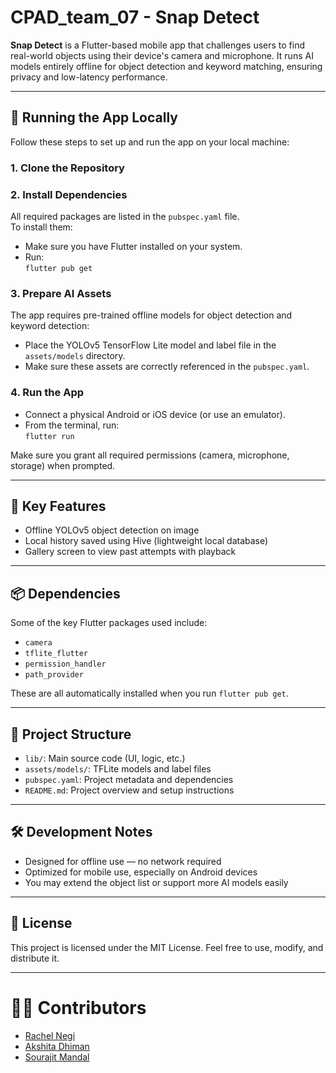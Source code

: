 # CPAD_team_07 - Snap Detect

**Snap Detect** is a Flutter-based mobile app that challenges users to find real-world objects using their device's camera and microphone. It runs AI models entirely offline for object detection and keyword matching, ensuring privacy and low-latency performance.

---

## 🚀 Running the App Locally

Follow these steps to set up and run the app on your local machine:

### 1. Clone the Repository

### 2. Install Dependencies

All required packages are listed in the `pubspec.yaml` file.  
To install them:

- Make sure you have Flutter installed on your system.
- Run:  
  `flutter pub get`

### 3. Prepare AI Assets

The app requires pre-trained offline models for object detection and keyword detection:

- Place the YOLOv5 TensorFlow Lite model and label file in the `assets/models` directory.
- Make sure these assets are correctly referenced in the `pubspec.yaml`.

### 4. Run the App

- Connect a physical Android or iOS device (or use an emulator).
- From the terminal, run:  
  `flutter run`

Make sure you grant all required permissions (camera, microphone, storage) when prompted.

---

## 🧩 Key Features

- Offline YOLOv5 object detection on image
- Local history saved using Hive (lightweight local database)
- Gallery screen to view past attempts with playback

---

## 📦 Dependencies

Some of the key Flutter packages used include:

- `camera`
- `tflite_flutter`
- `permission_handler`
- `path_provider`

These are all automatically installed when you run `flutter pub get`.

---

## 📁 Project Structure

- `lib/`: Main source code (UI, logic, etc.)
- `assets/models/`: TFLite models and label files
- `pubspec.yaml`: Project metadata and dependencies
- `README.md`: Project overview and setup instructions

---

## 🛠 Development Notes

- Designed for offline use — no network required
- Optimized for mobile use, especially on Android devices
- You may extend the object list or support more AI models easily

---

## 📜 License

This project is licensed under the MIT License. Feel free to use, modify, and distribute it.

---

# 👨‍💻 Contributors

- [Rachel Negi](https://github.com/RachelNegi)
- [Akshita Dhiman](https://github.com/AkshitaDhim)
- [Sourajit Mandal](https://github.com/Sourajit-812)
